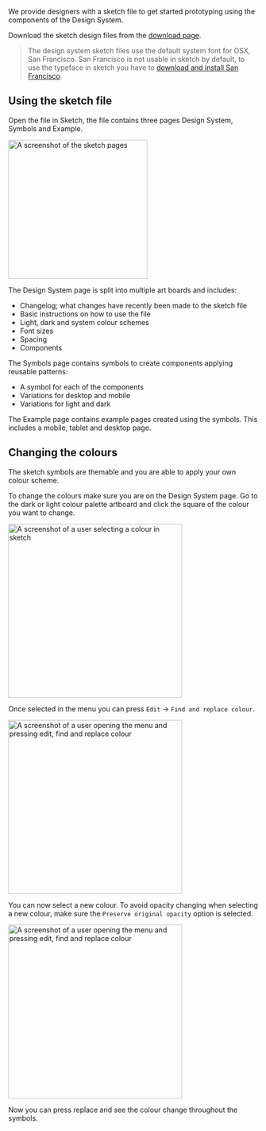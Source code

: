 We provide designers with a sketch file to get started prototyping using the components of the Design System.

Download the sketch design files from the [download page](/download).

> The design system sketch files use the default system font for OSX, San Francisco. San Francisco is not usable in sketch by default, to use the typeface in sketch you have to [download and install San Francisco](https://developer.apple.com/fonts/).


## Using the sketch file

Open the file in Sketch, the file contains three pages Design System, Symbols and Example. 

<img alt="A screenshot of the sketch pages" src="/assets/img/get-started/sketch-pages.png" width="280">

The Design System page is split into multiple art boards and includes:
- Changelog; what changes have recently been made to the sketch file
- Basic instructions on how to use the file
- Light, dark and system colour schemes
- Font sizes
- Spacing
- Components

The Symbols page contains symbols to create components applying reusable patterns:
- A symbol for each of the components
- Variations for desktop and mobile
- Variations for light and dark

The Example page contains example pages created using the symbols. This includes a mobile, tablet and desktop page.


## Changing the colours

The sketch symbols are themable and you are able to apply your own colour scheme.

To change the colours make sure you are on the Design System page. Go to the dark or light colour palette artboard and click the square of the colour you want to change.

<img alt="A screenshot of a user selecting a colour in sketch" src="/assets/img/get-started/select-color.png" width="350">

Once selected in the menu you can press `Edit` -> `Find and replace colour`.

<img alt="A screenshot of a user opening the menu and pressing edit, find and replace colour" src="/assets/img/get-started/replace-color-menu.png" width="350">

You can now select a new colour. To avoid opacity changing when selecting a new colour, make sure the `Preserve original opacity` option is selected.

<img alt="A screenshot of a user opening the menu and pressing edit, find and replace colour" src="/assets/img/get-started/replace-color-prompt.png" width="350">

Now you can press replace and see the colour change throughout the symbols.
